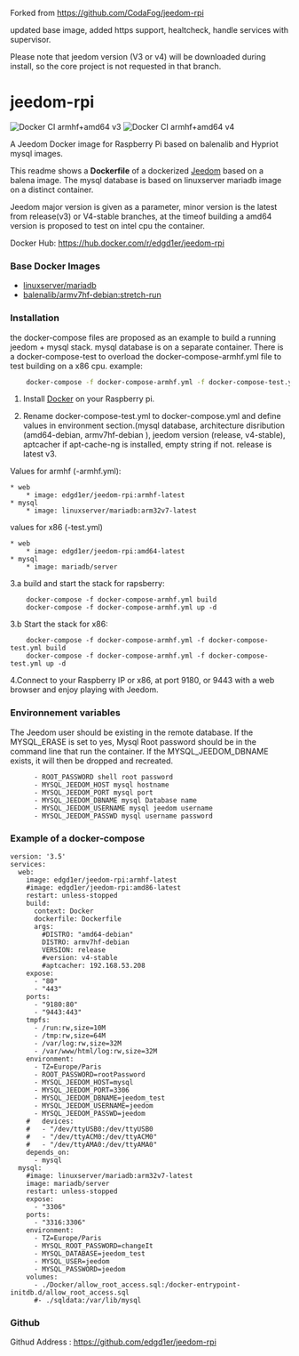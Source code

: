 Forked from https://github.com/CodaFog/jeedom-rpi

updated base image, added https support, healtcheck, handle services with supervisor.

Please note that jeedom version (V3 or v4) will be downloaded during install, so the core project is not requested in that branch. 

# jeedom-rpi

![Docker CI armhf+amd64 v3](https://github.com/edgd1er/jeedom-rpi/workflows/Docker%20CI%20armhf+amd64%20v3/badge.svg?branch=master)
![Docker CI armhf+amd64 v4](https://github.com/edgd1er/jeedom-rpi/workflows/Docker%20CI%20armhf+amd64%20v4/badge.svg?branch=master)

A Jeedom Docker image for Raspberry Pi based on balenalib and Hypriot mysql images.

This readme shows a **Dockerfile** of a dockerized [Jeedom](https://www.jeedom.com) based on a balena image. 
The mysql database is based on linuxserver mariadb image on a distinct container.

Jeedom major version is given as a parameter, minor version is the latest from release(v3) or V4-stable branches, at the timeof building
a amd64 version is proposed to test on intel cpu the container.

Docker Hub: https://hub.docker.com/r/edgd1er/jeedom-rpi


### Base Docker Images

* [linuxserver/mariadb](https://hub.docker.com/r/linuxserver/mariadb)
* [balenalib/armv7hf-debian:stretch-run](https://www.balena.io/docs/reference/base-images/base-images/?ref=dockerhub)


### Installation

the docker-compose files are proposed as an example to build a running jeedom + mysql stack. mysql database is on a separate container. There is a docker-compose-test to overload the docker-compose-armhf.yml file to test building on a x86 cpu.
example:
```bash
    docker-compose -f docker-compose-armhf.yml -f docker-compose-test.yml build
```

1. Install [Docker](https://www.docker.com/) on your Raspberry pi.

2. Rename docker-compose-test.yml to docker-compose.yml and define values in environment section.(mysql database, architecture disribution (amd64-debian, armv7hf-debian ), jeedom version (release, v4-stable), aptcacher if apt-cache-ng is installed, empty string if not. release is latest v3.

Values for armhf (-armhf.yml):

    * web
        * image: edgd1er/jeedom-rpi:armhf-latest
    * mysql
        * image: linuxserver/mariadb:arm32v7-latest
values for x86 (-test.yml)

    * web
        * image: edgd1er/jeedom-rpi:amd64-latest
    * mysql
        * image: mariadb/server
3.a build and start the stack for rapsberry:
```
    docker-compose -f docker-compose-armhf.yml build
    docker-compose -f docker-compose-armhf.yml up -d
```
3.b Start the stack for x86:
```
    docker-compose -f docker-compose-armhf.yml -f docker-compose-test.yml build
    docker-compose -f docker-compose-armhf.yml -f docker-compose-test.yml up -d
```
4.Connect to your Raspberry IP or x86, at port 9180, or 9443 with a web browser and enjoy playing with Jeedom.

### Environnement variables

The Jeedom user should be existing in the remote database. If the MYSQL_ERASE is set to yes, Mysql Root password should be in the command line that run the container. If the MYSQL_JEEDOM_DBNAME exists, it will then be dropped and recreated.

```   - TZ=Europe/Paris
      - ROOT_PASSWORD shell root password
      - MYSQL_JEEDOM_HOST mysql hostname
      - MYSQL_JEEDOM_PORT mysql port
      - MYSQL_JEEDOM_DBNAME mysql Database name
      - MYSQL_JEEDOM_USERNAME mysql jeedom username
      - MYSQL_JEEDOM_PASSWD mysql username password
```


### Example of a docker-compose

```
version: '3.5'
services:
  web:
    image: edgd1er/jeedom-rpi:armhf-latest
    #image: edgd1er/jeedom-rpi:amd86-latest
    restart: unless-stopped
    build:
      context: Docker
      dockerfile: Dockerfile
      args:
        #DISTRO: "amd64-debian"
        DISTRO: armv7hf-debian
        VERSION: release
        #version: v4-stable
        #aptcacher: 192.168.53.208
    expose:
      - "80"
      - "443"
    ports:
      - "9180:80"
      - "9443:443"
    tmpfs:
      - /run:rw,size=10M
      - /tmp:rw,size=64M
      - /var/log:rw,size=32M
      - /var/www/html/log:rw,size=32M
    environment:
      - TZ=Europe/Paris
      - ROOT_PASSWORD=rootPassword
      - MYSQL_JEEDOM_HOST=mysql
      - MYSQL_JEEDOM_PORT=3306
      - MYSQL_JEEDOM_DBNAME=jeedom_test
      - MYSQL_JEEDOM_USERNAME=jeedom
      - MYSQL_JEEDOM_PASSWD=jeedom
    #   devices:
    #   - "/dev/ttyUSB0:/dev/ttyUSB0
    #   - "/dev/ttyACM0:/dev/ttyACM0"
    #   - "/dev/ttyAMA0:/dev/ttyAMA0"
    depends_on:
      - mysql
  mysql:
    #image: linuxserver/mariadb:arm32v7-latest
    image: mariadb/server
    restart: unless-stopped
    expose:
      - "3306"
    ports:
      - "3316:3306"
    environment:
      - TZ=Europe/Paris
      - MYSQL_ROOT_PASSWORD=changeIt
      - MYSQL_DATABASE=jeedom_test
      - MYSQL_USER=jeedom
      - MYSQL_PASSWORD=jeedom
    volumes:
      - ./Docker/allow_root_access.sql:/docker-entrypoint-initdb.d/allow_root_access.sql
      #- ./sqldata:/var/lib/mysql
```

### Github

Githud Address : https://github.com/edgd1er/jeedom-rpi
